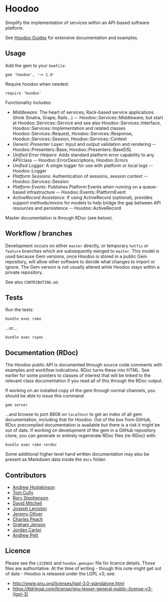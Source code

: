 # Hoodoo

Simplify the implementation of services within an API-based software platform.

See [Hoodoo Guides](https://loyaltynz.github.io/hoodoo/) for extensive documentation and examples.

## Usage

Add the gem to your `Gemfile`:

    gem 'hoodoo', '~> 1.0'

Require hoodoo when needed:

    require 'hoodoo'

Functionality includes:

* _Middleware:_ The heart of services; Rack-based service applications (think Sinatra, Grape, Rails...) -- Hoodoo::Services::Middleware; but start at Hoodoo::Services::Service and see also Hoodoo::Services::Interface, Hoodoo::Services::Implementation and related classes Hoodoo::Services::Request, Hoodoo::Services::Response, Hoodoo::Services::Session, Hoodoo::Services::Context
* _Generic Presenter Layer:_ Input and output validation and rendering -- Hoodoo::Presenters::Base, Hoodoo::Presenters::BaseDSL
* _Unified Error Helpers:_ Adds standard platform error capability to any API/class -- Hoodoo::ErrorDescriptions, Hoodoo::Errors
* _Unified Logger:_ A single logger for use with platform or local logs -- Hoodoo::Logger
* _Platform Sessions:_ Authentication of sessions, session context -- Hoodoo::Services::Session
* _Platform Events:_ Publishes Platform Events when running on a queue-based infrastructure -- Hoodoo::Events::PlatformEvent
* _ActiveRecord Assistance_: If using ActiveRecord (optional), provides support methods/mixins for models to help bridge the gap between API resources and persistence -- Hoodoo::ActiveRecord

Master documentation is through RDoc (see below).

## Workflow / branches

Development occurs on either `master` directly, or temporary `hotfix` or `feature` branches which are subsequently merged to `master`. This model is used because Gem versions, once Hoodoo is stored in a public Gem repository, will allow other software to decide what changes to import or ignore. The Gem version is not usually altered while Hoodoo stays within a private repository.

See also `CONTRIBUTING.md`.

## Tests

Run the tests:

    bundle exec rake

...or...

    bundle exec rspec

## Documentation (RDoc)

The Hoodoo public API is documented through source code comments with examples and workflow indications. RDoc turns these into HTML. See earlier for some pointers to classes of interest that will be linked to the relevant class documentation if you read all of this through the RDoc output.

If working on an installed copy of the gem through normal channels, you should be able to issue this command:

    gem server

...and browse to port 8808 on `localhost` to get an index of all gem documentation, including that for Hoodoo. Out of the box from GitHub, RDoc precompiled documentation is available but there is a risk it might be out of date. If working on development of the gem in a GitHub repository clone, you can generate or entirely regenerate RDoc files (re-RDoc) with:

    bundle exec rake rerdoc

Some additional higher level hand written documentation may also be present as Markdown data inside the `docs` folder.

## Contributors

* [Andrew Hodgkinson](https://github.com/pond)
* [Tom Cully](https://github.com/tomdionysus)
* [Rory Stephenson](https://github.com/thelollies)
* [David Mitchell](https://github.com/davidamitchell)
* [Joseph Leniston](https://github.com/josephleniston)
* [Jeremy Olliver](https://github.com/jeremyolliver)
* [Charles Peach](https://github.com/charlespeach)
* [Graham Jenson](https://github.com/grahamjenson)
* [Jordan Carter](https://github.com/jordandcarter)
* [Andrew Pett](https://github.com/aspett)

## Licence

Please see the `LICENSE` and `hoodoo.gemspec` file for licence details. Those files are authoritative. At the time of writing - though this note might get out of date - Hoodoo is released under the LGPL v3; see:

* http://www.gnu.org/licenses/lgpl-3.0-standalone.html
* https://tldrlegal.com/license/gnu-lesser-general-public-license-v3-(lgpl-3)
